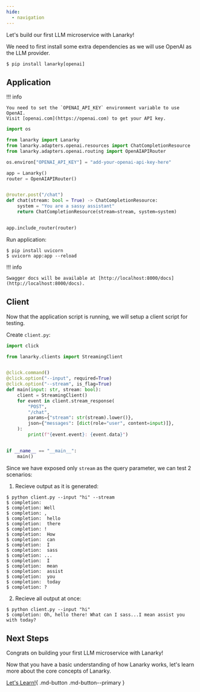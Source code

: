 ```yaml
---
hide:
  - navigation
---
```


Let's build our first LLM microservice with Lanarky!

We need to first install some extra dependencies as we will use OpenAI as the LLM
provider.

<!-- termynal -->

```
$ pip install lanarky[openai]
```

## Application

!!! info

    You need to set the `OPENAI_API_KEY` environment variable to use OpenAI.
    Visit [openai.com](https://openai.com) to get your API key.

```python
import os

from lanarky import Lanarky
from lanarky.adapters.openai.resources import ChatCompletionResource
from lanarky.adapters.openai.routing import OpenAIAPIRouter

os.environ["OPENAI_API_KEY"] = "add-your-openai-api-key-here"

app = Lanarky()
router = OpenAIAPIRouter()


@router.post("/chat")
def chat(stream: bool = True) -> ChatCompletionResource:
    system = "You are a sassy assistant"
    return ChatCompletionResource(stream=stream, system=system)


app.include_router(router)
```

Run application:

<!-- termynal -->

```
$ pip install uvicorn
$ uvicorn app:app --reload
```

!!! info

    Swagger docs will be available at [http://localhost:8000/docs](http://localhost:8000/docs).

## Client

Now that the application script is running, we will setup a client script for testing.

Create `client.py`:

```python
import click

from lanarky.clients import StreamingClient


@click.command()
@click.option("--input", required=True)
@click.option("--stream", is_flag=True)
def main(input: str, stream: bool):
    client = StreamingClient()
    for event in client.stream_response(
        "POST",
        "/chat",
        params={"stream": str(stream).lower()},
        json={"messages": [dict(role="user", content=input)]},
    ):
        print(f"{event.event}: {event.data}")


if __name__ == "__main__":
    main()
```

Since we have exposed only `stream` as the query parameter, we can test 2 scenarios:

1. Recieve output as it is generated:

<!-- termynal -->

```
$ python client.py --input "hi" --stream
$ completion:
$ completion: Well
$ completion: ,
$ completion:  hello
$ completion:  there
$ completion: !
$ completion:  How
$ completion:  can
$ completion:  I
$ completion:  sass
$ completion: ...
$ completion:  I
$ completion:  mean
$ completion:  assist
$ completion:  you
$ completion:  today
$ completion: ?
```

2.  Recieve all output at once:

<!-- termynal -->

```
$ python client.py --input "hi"
$ completion: Oh, hello there! What can I sass...I mean assist you with today?
```

## Next Steps

Congrats on building your first LLM microservice with Lanarky!

Now that you have a basic understanding of how Lanarky works, let's learn more about
the core concepts of Lanarky.

[Let's Learn!](./learn/index.md){ .md-button .md-button--primary }
